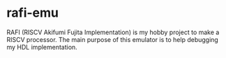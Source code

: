 # rafi-emu

RAFI (RISCV Akifumi Fujita Implementation) is my hobby project to make a RISCV processor.
The main purpose of this emulator is to help debugging my HDL implementation.
